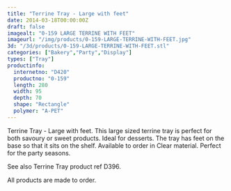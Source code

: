 ```yaml
---
title: "Terrine Tray - Large with feet"
date: 2014-03-18T00:00:00Z
draft: false
imagealt: "0-159 LARGE TERRINE WITH FEET"
imageurl: "/img/products/0-159-LARGE-TERRINE-WITH-FEET.jpg"
3d: "/3d/products/0-159-LARGE-TERRINE-WITH-FEET.stl"
categories: ["Bakery","Party","Display"]
types: ["Tray"]
productinfo:
  internetno: "D420"
  productno: "0-159"
  length: 280
  width: 95
  depth: 70
  shape: "Rectangle"
  polymer: "A-PET"
---
```

Terrine Tray - Large with feet. This large sized terrine tray is perfect for both savoury or sweet products. Ideal for desserts. The tray has feet on the base so that it sits on the shelf. Available to order in Clear material. Perfect for the party seasons.

See also Terrine Tray product ref D396.

All products are made to order.